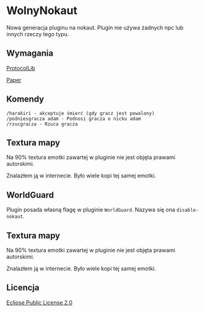 # WolnyNokaut

Nowa generacja pluginu na nokaut. Plugin nie używa żadnych npc lub innych rzeczy tego typu.

## Wymagania

[ProtocolLib](https://www.spigotmc.org/resources/protocollib.1997/)

[Paper](https://papermc.io/downloads)

## Komendy

```
/harakiri - akceptuje śmierć (gdy gracz jest powalony)
/podniesgracza adam - Podnosi gracza o nicku adam
/rzucgracza - Rzuca gracza
```

## Textura mapy

Na 90% textura emotki zawartej w pluginie nie jest objęta prawami autorskimi.

Znalazłem ją w internecie. Było wiele kopi tej samej emotki.

## WorldGuard

Plugin posada własną flagę w pluginie `WorldGuard`. Nazywa się ona `disable-nokaut`.

## Textura mapy

Na 90% textura emotki zawartej w pluginie nie jest objęta prawami autorskimi.

Znalazłem ją w internecie. Było wiele kopi tej samej emotki.

## Licencja
[Eclipse Public License 2.0](https://www.eclipse.org/legal/epl-2.0/)
